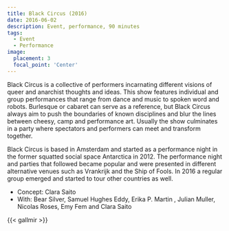 ```yaml
---
title: Black Circus (2016)
date: 2016-06-02
description: Event, performance, 90 minutes
tags:
  - Event
  - Performance
image:
  placement: 3
  focal_point: 'Center'
---
```


Black Circus is a collective of performers incarnating different visions of queer and anarchist thoughts and ideas. This show features individual and group performances that range from dance and music to spoken word and robots. Burlesque or cabaret can serve as a reference, but Black Circus always aim to push the boundaries of known disciplines and blur the lines between cheesy, camp and performance art. Usually the show culminates in a party where spectators and performers can meet and transform together.

Black Circus is based in Amsterdam and started as a performance night in the former squatted social space Antarctica in 2012. The performance night and parties that followed became popular and were presented in different alternative venues such as Vrankrijk and the Ship of Fools. In 2016 a regular group emerged and started to tour other countries as well.

- Concept: Clara Saito
- With: Bear Silver, Samuel Hughes Eddy, Erika P. Martin , Julian Muller, Nicolas Roses, Emy Fem and Clara Saito

{{< gallmir >}}

<!--more-->
